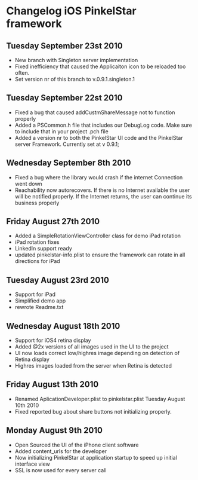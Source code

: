 Changelog iOS PinkelStar framework
======================================

Tuesday September 23st 2010
---------------------------
- New branch with Singleton server implementation
- Fixed inefficiency that caused the Applicaiton icon to be reloaded too often.
- Set version nr of this branch to v.0.9.1.singleton.1

Tuesday September 22st 2010
---------------------------
- Fixed a bug that caused addCustmShareMessage not to function properly
- Added a PSCommon.h file that includes our DebugLog code. Make sure to include that in your project .pch file
- Added a version nr to both the PinkelStar UI code and the PinkelStar server Framework. Currently set at v 0.9.1;

Wednesday September 8th 2010
----------------------------
- Fixed a bug where the library would crash if the internet Connection went down
- Reachability now autorecovers. If there is no Internet available the user will be notified properly. If the Internet returns, the user can continue its business properly

Friday August 27th 2010
-----------------------
- Added a SimpleRotationViewController class for demo iPad rotation
- iPad rotation fixes
- LinkedIn support ready
- updated pinkelstar-info.plist to ensure the framework can rotate in all directions for iPad

Tuesday August 23rd 2010
-------------------
- Support for iPad
- Simplified demo app
- rewrote Readme.txt

Wednesday August 18th 2010
--------------------------
- Support for iOS4 retina display
- Added @2x versions of all images used in the UI to the project
- UI now loads correct low/highres image depending on detection of Retina display
- Highres images loaded from the server when Retina is detected

Friday August 13th 2010
-----------------------
- Renamed AplicationDeveloper.plist to pinkelstar.plist
Tuesday August 10th 2010
- Fixed reported bug about share buttons not initializing properly.

Monday August 9th 2010
----------------------
- Open Sourced the UI of the iPhone client software
- Added content_urls for the developer
- Now initializing PinkelStar at application startup to speed up initial interface view
- SSL is now used for every server call
